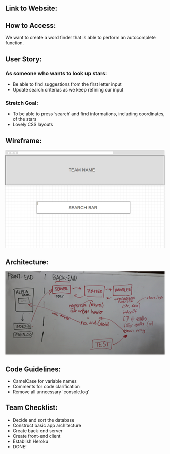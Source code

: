 ## Link to Website:

## How to Access:



We want to create a word finder that is able to perform an autocomplete function.

## User Story:

### As someone who wants to look up stars:

* Be able to find suggestions from the first letter input
* Update search criterias as we keep refining our input

### Stretch Goal:
* To be able to press ‘search’ and find informations, including coordinates, of the stars
* Lovely CSS layouts


## Wireframe:

![altinline](./assets/wireframe.png)

## Architecture:

![altinline](./assets/architecture.JPG)

## Code Guidelines:
* CamelCase for variable names
* Comments for code clarification
* Remove all unncessary 'console.log'

## Team Checklist:
* Decide and sort the database
* Construct basic app architecture
* Create back-end server
* Create front-end client
* Establish Heroku
* DONE!
